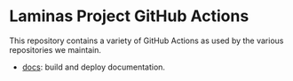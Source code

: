 # Laminas Project GitHub Actions

This repository contains a variety of GitHub Actions as used by the various
repositories we maintain.

- [docs](docs/README.md): build and deploy documentation.

